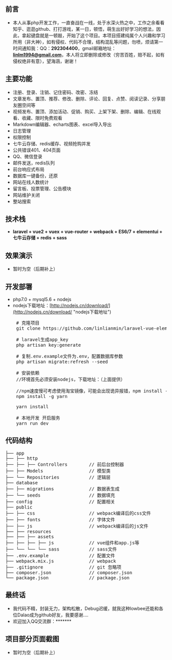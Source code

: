 ## 前言 ##
- 本人从事php开发工作，一直奋战在一线，处于水深火热之中，工作之余看看知乎、逛逛github、打打游戏，某一日，顿悟，萌生出好好学习的想法，因此，拿起键盘就是一顿敲，开始了这个项目。本项目搭建纯属个人兴趣和学习所用（非大神），如有侵权、代码不合理，结构混乱等问题，勿喷，烦请第一时间通知我：QQ：**292304400**，gmail邮箱地址：**linlm1994@gmail.com**，本人将立即删除或修改（穷苦百姓，赔不起，如有侵权绝非有意），望海涵，谢谢！

## 主要功能 ##
- 注册、登录、注销、记住密码、改密、冻结
- 文章发布、置顶、推荐、修改、删除、评论、回复、点赞、阅读记录、分享朋友圈空间等
- 视频发布、置顶、添加活动、促销、购买、上架下架、删除、编辑、在线观看、收藏、限时免费观看
- Markdown编辑器、echarts图表、excel导入导出
- 日志管理
- 权限控制
- 七牛云存储、redis缓存、视频抢购并发
- 公共错误401、404页面
- QQ、微信登录
- 邮件发送，redis队列
- 前台响应式布局
- 数据库一键备份，还原
- 网站在线人数统计
- 留言板、投票管理、公告模块
- 网站维护关闭
- 整站搜索

## 技术栈 ##
- **laravel + vue2 + vuex + vue-router + webpack + ES6/7 + elementui + 七牛云存储 + redis + sass**

## 效果演示 ##
- 暂时为空（后期补上）

## 开发部署 ##
- php7.0 + mysql5.6 + nodejs
- nodejs下载地址：[http://nodejs.cn/download/](http://nodejs.cn/download/ "nodejs下载地址")
<pre>
    # 克隆项目
    git clone https://github.com/linlianmin/laravel-vue-element.git
    
    # laravel生成app_key
    php artisan key:generate  

    # 复制.env.example文件为.env，配置数据库参数
    php artisan migrate:refresh --seed

    # 安装依赖
    //环境首先必须安装nodejs，下载地址：（上面提供）

    //npm速度慢可考虑使用淘宝镜像，可能会出现诡异报错，npm install --registry=https://registry.npm.taobao.org
    npm install -g yarn   
    
    yarn install

    # 本地开发 开启服务
    yarn run dev
</pre>

## 代码结构 ##
<pre>
├── app
├── ├── http
├── ├── ├── Controllers        // 前后台控制器
├── ├── Models                 // 模型类
├── └── Repositories           // 逻辑层
├── database
├── ├── migrations             // 数据表生成
├── └── seeds                  // 数据填充
├── config                     // 配置相关
├── public
├── ├── css                    // webpack编译后的css文件
├── ├── fonts                  // 字体文件
├── ├── js                     // webpack编译后的js文件
├── ├── resources
├── ├── ├── assets
├── ├── ├── ├── js             // vue组件和app.js等
├── └── └── └── sass           // sass文件
├── .env.example               // 配置文件
├── webpack.mix.js             // webpack
├── .gitignore                 // git 忽略项
├── composer.json              // composer.json
└── package.json               // package.json
</pre>

## 最终话 ##
- 我代码不精，封装无力，架构松散，Debug迟缓，就我这种lowbee还能和各位Dalao成为github好友，我要感谢....
- 欢迎加入QQ交流群：*******

## 项目部分页面截图 ##
- 暂时为空（后期补上）